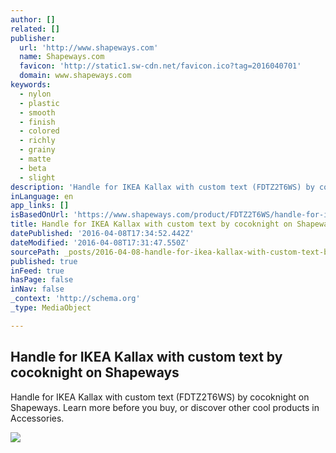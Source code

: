 ```yaml
---
author: []
related: []
publisher:
  url: 'http://www.shapeways.com'
  name: Shapeways.com
  favicon: 'http://static1.sw-cdn.net/favicon.ico?tag=2016040701'
  domain: www.shapeways.com
keywords:
  - nylon
  - plastic
  - smooth
  - finish
  - colored
  - richly
  - grainy
  - matte
  - beta
  - slight
description: 'Handle for IKEA Kallax with custom text (FDTZ2T6WS) by cocoknight on Shapeways. Learn more before you buy, or discover other cool products in Accessories.'
inLanguage: en
app_links: []
isBasedOnUrl: 'https://www.shapeways.com/product/FDTZ2T6WS/handle-for-ikea-kallax-with-custom-text?li=shareProduct'
title: Handle for IKEA Kallax with custom text by cocoknight on Shapeways
datePublished: '2016-04-08T17:34:52.442Z'
dateModified: '2016-04-08T17:31:47.550Z'
sourcePath: _posts/2016-04-08-handle-for-ikea-kallax-with-custom-text-by-cocoknight-on-sha.md
published: true
inFeed: true
hasPage: false
inNav: false
_context: 'http://schema.org'
_type: MediaObject

---
```

<article style=""><h1>Handle for IKEA Kallax with custom text by cocoknight on Shapeways</h1><p>Handle for IKEA Kallax with custom text (FDTZ2T6WS) by cocoknight on Shapeways. Learn more before you buy, or discover other cool products in Accessories.</p><img src="http://images3.sw-cdn.net/product/picture/674x501_13670070_8485969_1459359483.jpg" /></article>
